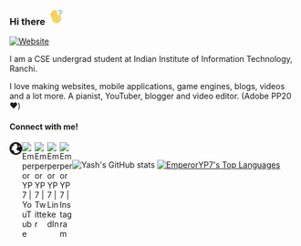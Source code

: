 ### Hi there <img src="https://github.com/EmperorYP7/EmperorYP7/blob/master/tenor.gif" width="30px">

[![Website](https://img.shields.io/website?label=EmperorYP7.github.io&style=for-the-badge&url=https%3A%2F%2Femperoryp7.github.io)](https://emperoryp7.github.io/)


I am a CSE undergrad student at Indian Institute of Information Technology, Ranchi.

I love making websites, mobile applications, game engines, blogs, videos and a lot more.
A pianist, YouTuber, blogger and video editor. (Adobe PP20 :heart:)

#### Connect with me!
[<img align="left" alt="emperoryp7.github.io" width="22px" src="https://raw.githubusercontent.com/iconic/open-iconic/master/svg/globe.svg" />][website]
[<img align="left" alt="EmperorYP7 | YouTube" width="22px" src="https://cdn.jsdelivr.net/npm/simple-icons@v3/icons/youtube.svg" />][youtube]
[<img align="left" alt="EmperorYP7 | Twitter" width="22px" src="https://cdn.jsdelivr.net/npm/simple-icons@v3/icons/twitter.svg" />][twitter]
[<img align="left" alt="EmperorYP7 | LinkedIn" width="22px" src="https://cdn.jsdelivr.net/npm/simple-icons@v3/icons/linkedin.svg" />][linkedin]
[<img align="left" alt="EmperorYP7 | Instagram" width="22px" src="https://cdn.jsdelivr.net/npm/simple-icons@v3/icons/instagram.svg" />][instagram]
<br/>


![Yash's GitHub stats](https://github-readme-stats.vercel.app/api?username=EmperorYP7&show_icons=true&theme=radical)
[![EmperorYP7's Top Languages](https://github-readme-stats.vercel.app/api/top-langs/?username=EmperorYP7&layout=compact&theme=radical)](https://github.com/anuraghazra/github-readme-stats)

[website]: https://emperoryp7.github.io/
[twitter]: https://twitter.com/pandeyyash04/
[youtube]: http://www.youtube.com/c/YashPandey_the_emperor
[instagram]: https://instagram.com/pianist_yp
[linkedin]: https://linkedin.com/in/emperoryp
